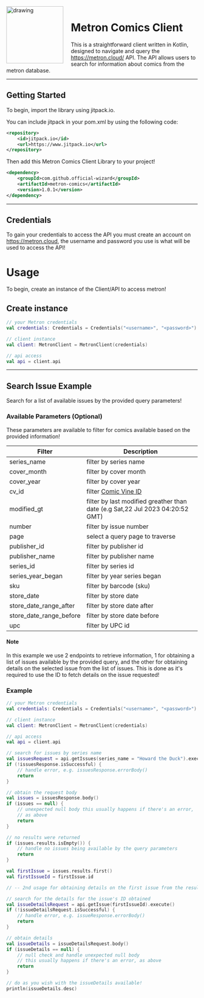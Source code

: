 <img align="left" src="https://i.imgur.com/QoJjbkn.png" alt="drawing" width="150" style="margin-right: 20px;"/>

# Metron Comics Client
This is a straightforward client written in Kotlin, designed to navigate and query the https://metron.cloud/ API. The API allows users to search for information about comics from the metron database.

---

## Getting Started

To begin, import the library using jitpack.io.

You can include jitpack in your pom.xml by using the following code:
```xml
<repository>
    <id>jitpack.io</id>
    <url>https://www.jitpack.io</url>
</repository>
```

Then add this Metron Comics Client Library to your project!

```xml
<dependency>
    <groupId>com.github.official-wizard</groupId>
    <artifactId>metron-comics</artifactId>
    <version>1.0.1</version>
</dependency>
```
---

## Credentials
To gain your credentials to access the API you must create an account on https://metron.cloud, the username and password you use is what will be used to access the API!

# Usage
To begin, create an instance of the Client/API to access metron!

## Create instance
```kotlin
// your Metron credentials
val credentials: Credentials = Credentials("<username>", "<password>")

// client instance 
val client: MetronClient = MetronClient(credentials)

// api access
val api = client.api
```

---

## Search Issue Example
Search for a list of available issues by the provided query parameters!
### Available Parameters (Optional)
These parameters are available to filter for comics available based on the provided information!

Filter  | Description
-------- | -------------
series_name | filter by series name
cover_month  | filter by cover month
cover_year  | filter by cover year
cv_id  | filter [Comic Vine ID](https://www.wikidata.org/wiki/Property:P5905)
modified_gt | filter by last modified greather than date (e.g Sat,22 Jul 2023 04:20:52 GMT)
number | filter by issue number
page | select a query page to traverse
publisher_id | filter by publisher id
publisher_name | filter by publisher name
series_id | filter by series id
series_year_began | filter by year series began
sku | filter by barcode (sku)
store_date | filter by store date
store_date_range_after | filter by store date after
store_date_range_before | filter by store date before
upc | filter by UPC id

#### Note
In this example we use 2 endpoints to retrieve information, 1 for obtaining a list of issues available by the provided query, and the other for obtaining details on the selected issue from the list of issues.
This is done as it's required to use the ID to fetch details on the issue requested!
### Example
```kotlin
// your Metron credentials
val credentials: Credentials = Credentials("<username>", "<password>")

// client instance 
val client: MetronClient = MetronClient(credentials)

// api access
val api = client.api

// search for issues by series name
val issuesRequest = api.getIssues(series_name = "Howard the Duck").execute()
if (!issuesResponse.isSuccessful) {
    // handle error, e.g. issuesResponse.errorBody() 
    return
}

// obtain the request body
val issues = issuesResponse.body()
if (issues == null) {
    // unexpected null body this usually happens if there's an error, 
    // as above
    return
}

// no results were returned
if (issues.results.isEmpty()) {
    // handle no issues being available by the query parameters
    return
}

val firstIssue = issues.results.first()
val firstIssueId = firstIssue.id

// -- 2nd usage for obtaining details on the first issue from the results --

// search for the details for the issue's ID obtained
val issueDetailsRequest = api.getIssue(firstIssueId).execute()
if (!issueDetailsRequest.isSuccessful) {
    // handle error, e.g. issueResponse.errorBody() 
    return
}

// obtain details
val issueDetails = issueDetailsRequest.body()
if (issueDetails == null) {
    // null check and handle unexpected null body
    // this usually happens if there's an error, as above
    return
}

// do as you wish with the issueDetails available!
println(issueDetails.desc)
```